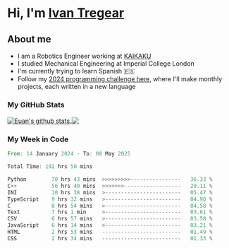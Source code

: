 # Hi, I'm [Ivan Tregear](https://www.linkedin.com/in/ivantregear/)

## About me

* I am a Robotics Engineer working at [KAIKAKU](https://github.com/KAIKAKU-AI)
* I studied Mechanical Engineering at Imperial College London
* I'm currently trying to learn Spanish :es:
* Follow my [2024 programming challenge here](https://github.com/ITregear?tab=repositories), where I'll make monthly projects, each written in a new language


### My GitHub Stats

<a href="#my-github-stats">
  <img align="center" src="https://github-readme-stats.vercel.app/api?username=itregear&count_private=true&show_icons=true&include_all_commits=true&theme=material-palenight" alt="Euan's github stats" />
</a>

<a href="#my-github-stats">
  <img align="center" src="https://github-readme-stats.vercel.app/api/top-langs/?username=itregear&layout=compact&theme=material-palenight" />
</a>

### My Week in Code
<!--START_SECTION:waka-->

```rust
From: 14 January 2024 - To: 08 May 2025

Total Time: 192 hrs 50 mins

Python        70 hrs 43 mins  >>>>>>>>>----------------   36.33 %
C++           56 hrs 40 mins  >>>>>>>------------------   29.11 %
INI           10 hrs 38 mins  >------------------------   05.47 %
TypeScript    9 hrs 32 mins   >------------------------   04.90 %
C             8 hrs 54 mins   >------------------------   04.58 %
Text          7 hrs 1 min     >------------------------   03.61 %
CSV           6 hrs 57 mins   >------------------------   03.58 %
JavaScript    6 hrs 14 mins   >------------------------   03.21 %
HTML          2 hrs 53 mins   -------------------------   01.49 %
CSS           2 hrs 34 mins   -------------------------   01.33 %
```

<!--END_SECTION:waka-->

